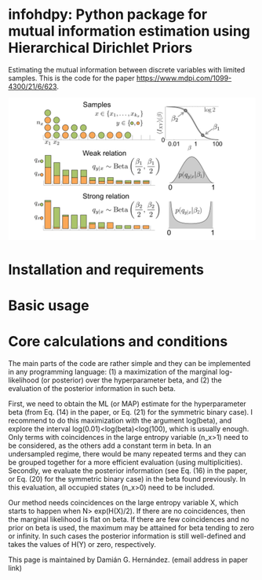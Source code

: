 # infohdpy: Python package for mutual information estimation using Hierarchical Dirichlet Priors
Estimating the mutual information between discrete variables with limited samples. This is the code for the paper https://www.mdpi.com/1099-4300/21/6/623.


![](https://github.com/dghernandez/info-estimation/blob/master/scheme2.jpg)

# Installation and requirements

# Basic usage

# Core calculations and conditions
The main parts of the code are rather simple and they can be implemented in any programming language: (1) a maximization of the marginal log-likelihood (or posterior) over the hyperparameter beta, and (2) the evaluation of the posterior information in such beta. 

First, we need to obtain the ML (or MAP) estimate for the hyperparameter beta (from Eq. (14) in the paper, or Eq. (21) for the symmetric binary case). I recommend to do this maximization with the argument log(beta), and explore the interval log(0.01)<log(beta)<log(100), which is usually enough. Only terms with coincidences in the large entropy variable (n_x>1) need to be considered, as the others add a constant term in beta. In an undersampled regime, there would be many repeated terms and they can be grouped together for a more efficient evaluation (using multiplicities). Secondly, we evaluate the posterior information (see Eq. (16) in the paper, or Eq. (20) for the symmetric binary case) in the beta found previously. In this evaluation, all occupied states (n_x>0) need to be included.

Our method needs coincidences on the large entropy variable X, which starts to happen when N> exp(H(X)/2). If there are no coincidences, then the marginal likelihood is flat on beta. If there are few coincidences and no prior on beta is used, the maximum may be attained for beta tending to zero or infinity. In such cases the posterior information is still well-defined and takes the values of H(Y) or zero, respectively.

This page is maintained by Damián G. Hernández.
(email address in paper link)

